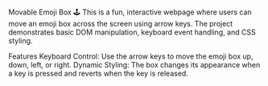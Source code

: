 Movable Emoji Box 🕹️
This is a fun, interactive webpage where users can move an emoji box across the screen using arrow keys. The project demonstrates basic DOM manipulation, keyboard event handling, and CSS styling.

Features
Keyboard Control: Use the arrow keys to move the emoji box up, down, left, or right.
Dynamic Styling: The box changes its appearance when a key is pressed and reverts when the key is released.
